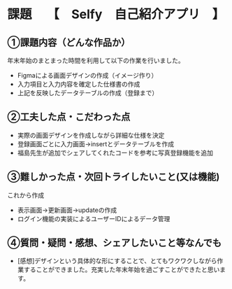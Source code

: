# 課題　 【　Selfy　自己紹介アプリ　】

## ①課題内容（どんな作品か）
年末年始のまとまった時間を利用して以下の作業を行いました。
- Figmaによる画面デザインの作成（イメージ作り）
- 入力項目と入力内容を確定した仕様書の作成
- 上記を反映したデータテーブルの作成（登録まで）

## ②工夫した点・こだわった点
- 実際の画面デザインを作成しながら詳細な仕様を決定
- 登録画面ごとに入力画面→insertとデータテーブルを作成
- 福島先生が追加でシェアしてくれたコードを参考に写真登録機能を追加

## ③難しかった点・次回トライしたいこと(又は機能)
これから作成
- 表示画面→更新画面→updateの作成
- ログイン機能の実装によるユーザーIDによるデータ管理

## ④質問・疑問・感想、シェアしたいこと等なんでも
- [感想]デザインという具体的な形にすることで、とてもワクワクしながら作業することができました。充実した年末年始を過ごすことができたと思います。
